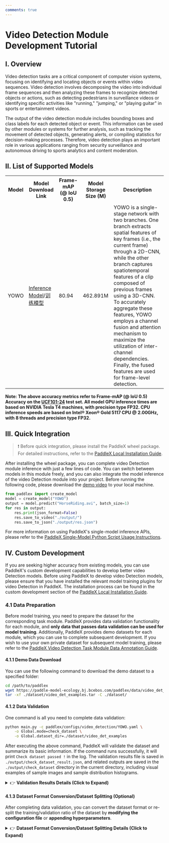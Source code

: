 ```yaml
---
comments: true
---
```


# Video Detection Module Development Tutorial

## I. Overview
Video detection tasks are a critical component of computer vision systems, focusing on identifying and locating objects or events within video sequences. Video detection involves decomposing the video into individual frame sequences and then analyzing these frames to recognize detected objects or actions, such as detecting pedestrians in surveillance videos or identifying specific activities like "running," "jumping," or "playing guitar" in sports or entertainment videos.

The output of the video detection module includes bounding boxes and class labels for each detected object or event. This information can be used by other modules or systems for further analysis, such as tracking the movement of detected objects, generating alerts, or compiling statistics for decision-making processes. Therefore, video detection plays an important role in various applications ranging from security surveillance and autonomous driving to sports analytics and content moderation.

## II. List of Supported Models


<table>
<tr>
<th>Model</th><th>Model Download Link</th>
<th>Frame-mAP (@ IoU 0.5)</th>
<th>Model Storage Size (M)</th>
<th>Description</th>
</tr>
<tr>
<td>YOWO</td><td><a href="https://paddle-model-ecology.bj.bcebos.com/paddlex/official_inference_model/paddle3.0b2/YOWO_infer.tar">Inference Model</a>/<a href="https://paddle-model-ecology.bj.bcebos.com/paddlex/official_pretrained_model/YOWO_pretrained.pdparams">训练模型</a></td>
<td>80.94</td>
<td>462.891M</td>
<td rowspan="1">
YOWO is a single-stage network with two branches. One branch extracts spatial features of key frames (i.e., the current frame) through a 2D-CNN, while the other branch captures spatiotemporal features of a clip composed of previous frames using a 3D-CNN. To accurately aggregate these features, YOWO employs a channel fusion and attention mechanism to maximize the utilization of inter-channel dependencies. Finally, the fused features are used for frame-level detection.
</td>
</tr>

</table>

<p><b>Note: The above accuracy metrics refer to Frame-mAP (@ IoU 0.5) Accuracy on the  <a href="http://www.thumos.info/download.html">UCF101-24</a> test set. </b><b>All model GPU inference times are based on NVIDIA Tesla T4 machines, with precision type FP32. CPU inference speeds are based on Intel® Xeon® Gold 5117 CPU @ 2.00GHz, with 8 threads and precision type FP32.</b></p></details>

## <span id="lable">III. Quick Integration</span>
> ❗ Before quick integration, please install the PaddleX wheel package. For detailed instructions, refer to the [PaddleX Local Installation Guide](../../../installation/installation.en.md).

After installing the wheel package, you can complete video Detection module inference with just a few lines of code. You can switch between models in this module freely, and you can also integrate the model inference of the video Detection module into your project. Before running the following code, please download the [demo video](https://paddle-model-ecology.bj.bcebos.com/paddlex/videos/demo_video/HorseRiding.avi) to your local machine.

```python
from paddlex import create_model
model = create_model("YOWO")
output = model.predict("HorseRiding.avi", batch_size=1)
for res in output:
    res.print(json_format=False)
    res.save_to_video("./output/")
    res.save_to_json("./output/res.json")
```
For more information on using PaddleX's single-model inference APIs, please refer to the [PaddleX Single-Model Python Script Usage Instructions](../../instructions/model_python_API.en.md).

## IV. Custom Development
If you are seeking higher accuracy from existing models, you can use PaddleX's custom development capabilities to develop better video Detection models. Before using PaddleX to develop video Detection models, please ensure that you have installed the relevant model training plugins for video Detection in PaddleX. The installation process can be found in the custom development section of the [PaddleX Local Installation Guide](../../../installation/installation.en.md).

### 4.1 Data Preparation
Before model training, you need to prepare the dataset for the corresponding task module. PaddleX provides data validation functionality for each module, and <b>only data that passes data validation can be used for model training</b>. Additionally, PaddleX provides demo datasets for each module, which you can use to complete subsequent development. If you wish to use your own private dataset for subsequent model training, please refer to the [PaddleX Video Detection Task Module Data Annotation Guide](../../../data_annotations/video_modules/video_detection.en.md).

#### 4.1.1 Demo Data Download
You can use the following command to download the demo dataset to a specified folder:
```bash
cd /path/to/paddlex
wget https://paddle-model-ecology.bj.bcebos.com/paddlex/data/video_det_examples.tar -P ./dataset
tar -xf ./dataset/video_det_examples.tar -C ./dataset/
```
#### 4.1.2 Data Validation
One command is all you need to complete data validation:

```bash
python main.py -c paddlex/configs/video_detection/YOWO.yaml \
    -o Global.mode=check_dataset \
    -o Global.dataset_dir=./dataset/video_det_examples
```
After executing the above command, PaddleX will validate the dataset and summarize its basic information. If the command runs successfully, it will print `Check dataset passed !` in the log. The validation results file is saved in `./output/check_dataset_result.json`, and related outputs are saved in the `./output/check_dataset` directory in the current directory, including visual examples of sample images and sample distribution histograms.

<details><summary>👉 <b>Validation Results Details (Click to Expand)</b></summary>

<pre><code class="language-bash">
{
  "done_flag": true,
  "check_pass": true,
  "attributes": {
    "label_file": "..\/..\/dataset\/video_det_examples\/label_map.txt",
    "num_classes": 24,
    "train_samples": 6878,
    "train_sample_paths": [
      "check_dataset\/..\/..\/dataset\/video_det_examples\/rgb-images\/SoccerJuggling\/v_SoccerJuggling_g19_c06\/00296.jpg",
      "check_dataset\/..\/..\/dataset\/video_det_examples\/rgb-images\/SkateBoarding\/v_SkateBoarding_g17_c04\/00026.jpg",
      "check_dataset\/..\/..\/dataset\/video_det_examples\/rgb-images\/RopeClimbing\/v_RopeClimbing_g01_c03\/00055.jpg",
      "check_dataset\/..\/..\/dataset\/video_det_examples\/rgb-images\/HorseRiding\/v_HorseRiding_g11_c05\/00132.jpg",
      "check_dataset\/..\/..\/dataset\/video_det_examples\/rgb-images\/PoleVault\/v_PoleVault_g13_c03\/00089.jpg",
      "check_dataset\/..\/..\/dataset\/video_det_examples\/rgb-images\/Basketball\/v_Basketball_g13_c04\/00050.jpg",
      "check_dataset\/..\/..\/dataset\/video_det_examples\/rgb-images\/PoleVault\/v_PoleVault_g01_c05\/00024.jpg",
      "check_dataset\/..\/..\/dataset\/video_det_examples\/rgb-images\/RopeClimbing\/v_RopeClimbing_g03_c04\/00118.jpg",
      "check_dataset\/..\/..\/dataset\/video_det_examples\/rgb-images\/GolfSwing\/v_GolfSwing_g01_c06\/00231.jpg",
      "check_dataset\/..\/..\/dataset\/video_det_examples\/rgb-images\/TrampolineJumping\/v_TrampolineJumping_g02_c02\/00134.jpg"
    ],
    "val_samples": 3916,
    "val_sample_paths": [
      "check_dataset\/..\/..\/dataset\/video_det_examples\/rgb-images\/IceDancing\/v_IceDancing_g22_c02\/00017.jpg",
      "check_dataset\/..\/..\/dataset\/video_det_examples\/rgb-images\/TennisSwing\/v_TennisSwing_g04_c02\/00046.jpg",
      "check_dataset\/..\/..\/dataset\/video_det_examples\/rgb-images\/SoccerJuggling\/v_SoccerJuggling_g08_c03\/00169.jpg",
      "check_dataset\/..\/..\/dataset\/video_det_examples\/rgb-images\/Fencing\/v_Fencing_g24_c02\/00009.jpg",
      "check_dataset\/..\/..\/dataset\/video_det_examples\/rgb-images\/Diving\/v_Diving_g16_c02\/00110.jpg",
      "check_dataset\/..\/..\/dataset\/video_det_examples\/rgb-images\/HorseRiding\/v_HorseRiding_g08_c02\/00079.jpg",
      "check_dataset\/..\/..\/dataset\/video_det_examples\/rgb-images\/PoleVault\/v_PoleVault_g17_c07\/00008.jpg",
      "check_dataset\/..\/..\/dataset\/video_det_examples\/rgb-images\/Skiing\/v_Skiing_g20_c06\/00221.jpg",
      "check_dataset\/..\/..\/dataset\/video_det_examples\/rgb-images\/PoleVault\/v_PoleVault_g17_c07\/00137.jpg",
      "check_dataset\/..\/..\/dataset\/video_det_examples\/rgb-images\/GolfSwing\/v_GolfSwing_g24_c01\/00093.jpg"
    ]
  },
  "analysis": {
    "histogram": "check_dataset\/histogram.png"
  },
  "dataset_path": "video_det_examples",
  "show_type": "video",
  "dataset_type": "VideoDetDataset"
}
</code></pre>
<p>The above validation results, with check_pass being True, indicate that the dataset format meets the requirements. Explanations for other indicators are as follows:</p>
<ul>
<li><code>attributes.num_classes</code>: The number of classes in this dataset is 24;</li>
<li><code>attributes.train_samples</code>: The number of training set samples in this dataset is 6878;</li>
<li><code>attributes.val_samples</code>: The number of validation set samples in this dataset is 3916;</li>
<li><code>attributes.train_sample_paths</code>: A list of relative paths to the visual samples in the training set of this dataset;</li>
<li><code>attributes.val_sample_paths</code>: A list of relative paths to the visual samples in the validation set of this dataset;</li>
</ul>
<p>Additionally, the dataset validation analyzes the sample number distribution across all classes in the dataset and generates a distribution histogram (histogram.png):</p>
<p><img src="https://raw.githubusercontent.com/cuicheng01/PaddleX_doc_images/main/images/modules/video_detection/01.png"></p></details>

#### 4.1.3 Dataset Format Conversion/Dataset Splitting (Optional)
After completing data validation, you can convert the dataset format or re-split the training/validation ratio of the dataset by <b>modifying the configuration file</b> or <b>appending hyperparameters</b>.

<details><summary>👉 <b>Dataset Format Conversion/Dataset Splitting Details (Click to Expand)</b></summary>

<p><b>(1) Dataset Format Conversion</b></p>
<p>Image Detection does not currently support data conversion.</p>
<p><b>(2) Dataset Splitting</b></p>
<p>Image Detection does not currently support data conversion.</p>

### 4.2 Model Training
A single command can complete the model training. Taking the training of the video Detection model YOWO as an example:
```
python main.py -c paddlex/configs/video_det_examples/YOWO.yaml  \
    -o Global.mode=train \
    -o Global.dataset_dir=./dataset/video_det_examples
```

the following steps are required:

* Specify the path of the model's `.yaml` configuration file (here it is `YOWO.yaml`. When training other models, you need to specify the corresponding configuration files. The relationship between the model and configuration files can be found in the [PaddleX Model List (CPU/GPU)](../../../support_list/models_list.en.md))
* Specify the mode as model training: `-o Global.mode=train`
* Specify the path of the training dataset: `-o Global.dataset_dir`. Other related parameters can be set by modifying the fields under `Global` and `Train` in the `.yaml` configuration file, or adjusted by appending parameters in the command line. For example, to specify training on the second GPU: `-o Global.device=gpu:2`; to set the number of training epochs to 10: `-o Train.epochs_iters=10`. For more modifiable parameters and their detailed explanations, refer to the configuration file parameter instructions for the corresponding task module of the model [PaddleX Common Model Configuration File Parameters](../../instructions/config_parameters_common.en.md).


<details><summary>👉 <b>More Details (Click to Expand)</b></summary>

<ul>
<li>During model training, PaddleX automatically saves the model weight files, with the default being <code>output</code>. If you need to specify a save path, you can set it through the <code>-o Global.output</code> field in the configuration file.</li>
<li>PaddleX shields you from the concepts of dynamic graph weights and static graph weights. During model training, both dynamic and static graph weights are produced, and static graph weights are selected by default for model inference.</li>
<li>
<p>After completing the model training, all outputs are saved in the specified output directory (default is <code>./output/</code>), typically including:</p>
</li>
<li>
<p><code>train_result.json</code>: Training result record file, recording whether the training task was completed normally, as well as the output weight metrics, related file paths, etc.;</p>
</li>
<li><code>train.log</code>: Training log file, recording changes in model metrics and loss during training;</li>
<li><code>config.yaml</code>: Training configuration file, recording the hyperparameter configuration for this training session;</li>
<li><code>.pdparams</code>, <code>.pdema</code>, <code>.pdopt.pdstate</code>, <code>.pdiparams</code>, <code>.pdmodel</code>: Model weight-related files, including network parameters, optimizer, EMA, static graph network parameters, static graph network structure, etc.;</li>
</ul></details>

## <b>4.3 Model Evaluation</b>
After completing model training, you can evaluate the specified model weight file on the validation set to verify the model accuracy. Using PaddleX for model evaluation, a single command can complete the model evaluation:
```bash
python main.py -c  paddlex/configs/video_detection/YOWO.yaml  \
    -o Global.mode=evaluate \
    -o Global.dataset_dir=./dataset/video_det_examples
```
Similar to model training, the following steps are required:

* Specify the path of the model's `.yaml` configuration file (here it is `YOWO.yaml`)
* Specify the mode as model evaluation: `-o Global.mode=evaluate`
* Specify the path of the validation dataset: `-o Global.dataset_dir`. Other related parameters can be set by modifying the fields under `Global` and `Evaluate` in the `.yaml` configuration. Other related parameters can be set by modifying the fields under `Global` and `Evaluate` in the `.yaml` configuration file. For details, please refer to [PaddleX Common Model Configuration File Parameter Description](../../instructions/config_parameters_common.en.md).

<details><summary>👉 <b>More Details (Click to Expand)</b></summary>

<p>When evaluating the model, you need to specify the model weight file path. Each configuration file has a default weight save path built-in. If you need to change it, simply set it by appending a command line parameter, such as <code>-o Evaluate.weight_path=./output/best_model/best_model.pdparams</code>.</p>
<p>After completing the model evaluation, an <code>evaluate_result.json</code> file will be generated, which records the evaluation results. Specifically, it records whether the evaluation task was completed successfully and the model's evaluation metrics, including mAP;</p></details>

### <b>4.4 Model Inference and Model Integration</b>
After completing model training and evaluation, you can use the trained model weights for inference predictions or Python integration.

#### 4.4.1 Model Inference
To perform inference prediction through the command line, simply use the following command. Before running the following code, please download the [demo video](https://paddle-model-ecology.bj.bcebos.com/paddlex/videos/demo_video/HorseRiding.avi) to your local machine.

```bash
python main.py -c paddlex/configs/video_detection/YOWO.yaml \
    -o Global.mode=predict \
    -o Predict.model_dir="./output/best_model/inference" \
    -o Predict.input="HorseRiding.avi"
```
Similar to model training and evaluation, the following steps are required:

* Specify the `.yaml` configuration file path for the model (here it is `YOWO.yaml`)
* Specify the mode as model inference prediction: `-o Global.mode=predict`
* Specify the model weight path: `-o Predict.model_dir="./output/best_model/inference"`
* Specify the input data path: `-o Predict.input="..."`
Other related parameters can be set by modifying the fields under `Global` and `Predict` in the `.yaml` configuration file. For details, please refer to [PaddleX Common Model Configuration File Parameter Description](../../instructions/config_parameters_common.en.md).

#### 4.4.2 Model Integration
The model can be directly integrated into the PaddleX pipelines or directly into your own project.

1.<b>Pipeline Integration</b>


The video Detection module can be integrated into the [General Video Detection Pipeline](../../../pipeline_usage/tutorials/video_pipelines/video_detection.en.md) of PaddleX. Simply replace the model path to update the video Detection module of the relevant pipeline. In pipeline integration, you can use high-performance inference and service-oriented deployment to deploy your obtained model.

2.<b>Module Integration</b>

The weights you produce can be directly integrated into the video Detection module. You can refer to the Python example code in <a href="#lable">Quick Integration</a>  and simply replace the model with the path to your trained model.
